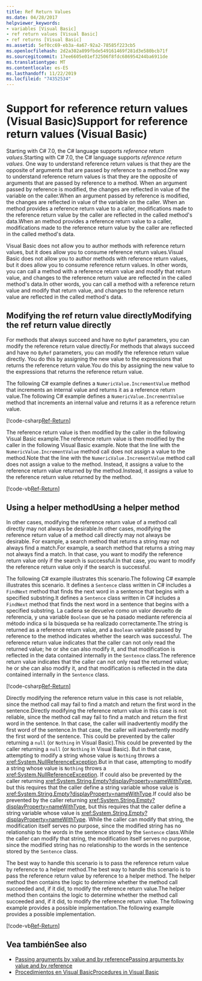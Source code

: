 ```yaml
---
title: Ref Return Values
ms.date: 04/28/2017
helpviewer_keywords:
- variables [Visual Basic]
- ref return values [Visual Basic]
- ref returns [Visual Basic]
ms.assetid: 5ef0cc69-eb3a-4a67-92a2-78585f223cb5
ms.openlocfilehash: 2d2a302a899fbde549161469f281d3e580bcb71f
ms.sourcegitcommit: 17ee6605e01ef32506f8fdc686954244ba6911de
ms.translationtype: MT
ms.contentlocale: es-ES
ms.lasthandoff: 11/22/2019
ms.locfileid: "74352534"
---
```

# <a name="support-for-reference-return-values-visual-basic"></a><span data-ttu-id="89d66-102">Support for reference return values (Visual Basic)</span><span class="sxs-lookup"><span data-stu-id="89d66-102">Support for reference return values (Visual Basic)</span></span>

<span data-ttu-id="89d66-103">Starting with C# 7.0, the C# language supports *reference return values*.</span><span class="sxs-lookup"><span data-stu-id="89d66-103">Starting with C# 7.0, the C# language supports *reference return values*.</span></span> <span data-ttu-id="89d66-104">One way to understand reference return values is that they are the opposite of arguments that are passed by reference to a method.</span><span class="sxs-lookup"><span data-stu-id="89d66-104">One way to understand reference return values is that they are the opposite of arguments that are passed by reference to a method.</span></span> <span data-ttu-id="89d66-105">When an argument passed by reference is modified, the changes are reflected in value of the variable on the caller.</span><span class="sxs-lookup"><span data-stu-id="89d66-105">When an argument passed by reference is modified, the changes are reflected in value of the variable on the caller.</span></span> <span data-ttu-id="89d66-106">When an method provides a reference return value to a caller, modifications made to the reference return value by the caller are reflected in the called method's data.</span><span class="sxs-lookup"><span data-stu-id="89d66-106">When an method provides a reference return value to a caller, modifications made to the reference return value by the caller are reflected in the called method's data.</span></span>

<span data-ttu-id="89d66-107">Visual Basic does not allow you to author methods with reference return values, but it does allow you to consume reference return values.</span><span class="sxs-lookup"><span data-stu-id="89d66-107">Visual Basic does not allow you to author methods with reference return values, but it does allow you to consume reference return values.</span></span> <span data-ttu-id="89d66-108">In other words, you can call a method with a reference return value and modify that return value, and changes to the reference return value are reflected in the called method's data.</span><span class="sxs-lookup"><span data-stu-id="89d66-108">In other words, you can call a method with a reference return value and modify that return value, and changes to the reference return value are reflected in the called method's data.</span></span>

## <a name="modifying-the-ref-return-value-directly"></a><span data-ttu-id="89d66-109">Modifying the ref return value directly</span><span class="sxs-lookup"><span data-stu-id="89d66-109">Modifying the ref return value directly</span></span>

<span data-ttu-id="89d66-110">For methods that always succeed and have no `ByRef` parameters, you can modify the reference return value directly.</span><span class="sxs-lookup"><span data-stu-id="89d66-110">For methods that always succeed and have no `ByRef` parameters, you can modify the reference return value directly.</span></span> <span data-ttu-id="89d66-111">You do this by assigning the new value to the expressions that returns the reference return value.</span><span class="sxs-lookup"><span data-stu-id="89d66-111">You do this by assigning the new value to the expressions that returns the reference return value.</span></span>

<span data-ttu-id="89d66-112">The following C# example defines a `NumericValue.IncrementValue` method that increments an internal value and returns it as a reference return value.</span><span class="sxs-lookup"><span data-stu-id="89d66-112">The following C# example defines a `NumericValue.IncrementValue` method that increments an internal value and returns it as a reference return value.</span></span>

[!code-csharp[Ref-Return](../../../../../samples/snippets/visualbasic/programming-guide/language-features/procedures/ref-returns1.cs)]

<span data-ttu-id="89d66-113">The reference return value is then modified by the caller in the following Visual Basic example.</span><span class="sxs-lookup"><span data-stu-id="89d66-113">The reference return value is then modified by the caller in the following Visual Basic example.</span></span> <span data-ttu-id="89d66-114">Note that the line with the `NumericValue.IncrementValue` method call does not assign a value to the method.</span><span class="sxs-lookup"><span data-stu-id="89d66-114">Note that the line with the `NumericValue.IncrementValue` method call does not assign a value to the method.</span></span> <span data-ttu-id="89d66-115">Instead, it assigns a value to the reference return value returned by the method.</span><span class="sxs-lookup"><span data-stu-id="89d66-115">Instead, it assigns a value to the reference return value returned by the method.</span></span>

[!code-vb[Ref-Return](../../../../../samples/snippets/visualbasic/programming-guide/language-features/procedures/use-ref-returns1.vb)]

## <a name="using-a-helper-method"></a><span data-ttu-id="89d66-116">Using a helper method</span><span class="sxs-lookup"><span data-stu-id="89d66-116">Using a helper method</span></span>

<span data-ttu-id="89d66-117">In other cases, modifying the reference return value of a method call directly may not always be desirable.</span><span class="sxs-lookup"><span data-stu-id="89d66-117">In other cases, modifying the reference return value of a method call directly may not always be desirable.</span></span> <span data-ttu-id="89d66-118">For example, a search method that returns a string may not always find a match.</span><span class="sxs-lookup"><span data-stu-id="89d66-118">For example, a search method that returns a string may not always find a match.</span></span> <span data-ttu-id="89d66-119">In that case, you want to modify the reference return value only if the search is successful.</span><span class="sxs-lookup"><span data-stu-id="89d66-119">In that case, you want to modify the reference return value only if the search is successful.</span></span>

<span data-ttu-id="89d66-120">The following C# example illustrates this scenario.</span><span class="sxs-lookup"><span data-stu-id="89d66-120">The following C# example illustrates this scenario.</span></span> <span data-ttu-id="89d66-121">It defines a `Sentence` class written in C# includes a `FindNext` method that finds the next word in a sentence that begins with a specified substring.</span><span class="sxs-lookup"><span data-stu-id="89d66-121">It defines a `Sentence` class written in C# includes a `FindNext` method that finds the next word in a sentence that begins with a specified substring.</span></span> <span data-ttu-id="89d66-122">La cadena se devuelve como un valor devuelto de referencia, y una variable `Boolean` que se ha pasado mediante referencia al método indica si la búsqueda se ha realizado correctamente.</span><span class="sxs-lookup"><span data-stu-id="89d66-122">The string is returned as a reference return value, and a `Boolean` variable passed by reference to the method indicates whether the search was successful.</span></span> <span data-ttu-id="89d66-123">The reference return value indicates that the caller can not only read the returned value; he or she can also modify it, and that modification is reflected in the data contained internally in the `Sentence` class.</span><span class="sxs-lookup"><span data-stu-id="89d66-123">The reference return value indicates that the caller can not only read the returned value; he or she can also modify it, and that modification is reflected in the data contained internally in the `Sentence` class.</span></span>

[!code-csharp[Ref-Return](../../../../../samples/snippets/visualbasic/getting-started/ref-returns.cs)]

<span data-ttu-id="89d66-124">Directly modifying the reference return value in this case is not reliable, since the method call may fail to find a match and return the first word in the sentence.</span><span class="sxs-lookup"><span data-stu-id="89d66-124">Directly modifying the reference return value in this case is not reliable, since the method call may fail to find a match and return the first word in the sentence.</span></span> <span data-ttu-id="89d66-125">In that case, the caller will inadvertently modify the first word of the sentence.</span><span class="sxs-lookup"><span data-stu-id="89d66-125">In that case, the caller will inadvertently modify the first word of the sentence.</span></span> <span data-ttu-id="89d66-126">This could be prevented by the caller returning a `null` (or `Nothing` in Visual Basic).</span><span class="sxs-lookup"><span data-stu-id="89d66-126">This could be prevented by the caller returning a `null` (or `Nothing` in Visual Basic).</span></span> <span data-ttu-id="89d66-127">But in that case, attempting to modify a string whose value is `Nothing` throws a <xref:System.NullReferenceException>.</span><span class="sxs-lookup"><span data-stu-id="89d66-127">But in that case, attempting to modify a string whose value is `Nothing` throws a <xref:System.NullReferenceException>.</span></span> <span data-ttu-id="89d66-128">If could also be prevented by the caller returning <xref:System.String.Empty?displayProperty=nameWithType>, but this requires that the caller define a string variable whose value is <xref:System.String.Empty?displayProperty=nameWithType>.</span><span class="sxs-lookup"><span data-stu-id="89d66-128">If could also be prevented by the caller returning <xref:System.String.Empty?displayProperty=nameWithType>, but this requires that the caller define a string variable whose value is <xref:System.String.Empty?displayProperty=nameWithType>.</span></span> <span data-ttu-id="89d66-129">While the caller can modify that string, the modification itself serves no purpose, since the modified string has no relationship to the words in the sentence stored by the `Sentence` class.</span><span class="sxs-lookup"><span data-stu-id="89d66-129">While the caller can modify that string, the modification itself serves no purpose, since the modified string has no relationship to the words in the sentence stored by the `Sentence` class.</span></span>

<span data-ttu-id="89d66-130">The best way to handle this scenario is to pass the reference return value by reference to a helper method.</span><span class="sxs-lookup"><span data-stu-id="89d66-130">The best way to handle this scenario is to pass the reference return value by reference to a helper method.</span></span> <span data-ttu-id="89d66-131">The helper method then contains the logic to determine whether the method call succeeded and, if it did, to modify the reference return value.</span><span class="sxs-lookup"><span data-stu-id="89d66-131">The helper method then contains the logic to determine whether the method call succeeded and, if it did, to modify the reference return value.</span></span> <span data-ttu-id="89d66-132">The following example provides a possible implementation.</span><span class="sxs-lookup"><span data-stu-id="89d66-132">The following example provides a possible implementation.</span></span>

[!code-vb[Ref-Return](../../../../../samples/snippets/visualbasic/getting-started/ref-return-helper.vb#1)]

## <a name="see-also"></a><span data-ttu-id="89d66-133">Vea también</span><span class="sxs-lookup"><span data-stu-id="89d66-133">See also</span></span>

- [<span data-ttu-id="89d66-134">Passing arguments by value and by reference</span><span class="sxs-lookup"><span data-stu-id="89d66-134">Passing arguments by value and by reference</span></span>](passing-arguments-by-value-and-by-reference.md)
- [<span data-ttu-id="89d66-135">Procedimientos en Visual Basic</span><span class="sxs-lookup"><span data-stu-id="89d66-135">Procedures in Visual Basic</span></span>](index.md)

